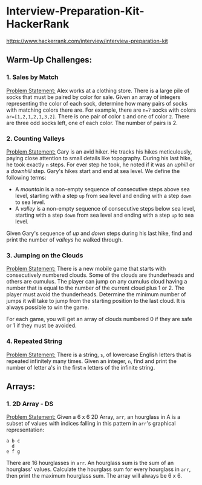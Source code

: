 # Interview-Preparation-Kit-HackerRank
https://www.hackerrank.com/interview/interview-preparation-kit

## Warm-Up Challenges:

### 1. Sales by Match 
[Problem Statement:](https://hackerrank-challenge-pdfs.s3.amazonaws.com/25168-sock-merchant-English?AWSAccessKeyId=AKIAR6O7GJNX5DNFO3PV&Expires=1607957869&Signature=pF44BC4T7WVVTGSAnto4MGQ2vz4%3D&response-content-disposition=inline%3B%20filename%3Dsock-merchant-English.pdf&response-content-type=application%2Fpdf)
Alex works at a clothing store. There is a large pile of socks that must be paired by color for sale. Given an array of 
integers representing the color of each sock, determine how many pairs of socks with matching colors there are.
For example, there are ```n=7``` socks with colors ```ar=[1,2,1,2,1,3,2]```. There is one pair of color ```1``` and one of 
color ```2```. There are three odd socks left, one of each color. The number of pairs is 2.   

### 2. Counting Valleys
[Problem Statement:](https://hackerrank-challenge-pdfs.s3.amazonaws.com/22936-counting-valleys-English?AWSAccessKeyId=AKIAR6O7GJNX5DNFO3PV&Expires=1607958186&Signature=EqzTFkfEkH%2Fwnh19xzCUR3lzGXM%3D&response-content-disposition=inline%3B%20filename%3Dcounting-valleys-English.pdf&response-content-type=application%2Fpdf)
Gary is an avid hiker. He tracks his hikes meticulously, paying close attention to small details like topography. 
During his last hike, he took exactly ```n``` steps. For ever step he took, he noted if it was an *uphill* or 
a *downhill* step. Gary's hikes start and end at sea level. We define the following terms: 
- A *mountain* is a non-empty sequence of consecutive steps above sea level, starting with a step ```up``` from sea level
and ending with a step ```down``` to sea level. 
- A *valley* is a non-empty sequence of consecutive steps below sea level, starting with a step ```down``` from sea level
and ending with a step ```up``` to sea level. 

Given Gary's sequence of *up* and *down* steps during his last hike, find and print the number of *valleys* he walked through.

### 3. Jumping on the Clouds 
[Problem Statement:](https://hackerrank-challenge-pdfs.s3.amazonaws.com/20832-jumping-on-the-clouds-English?AWSAccessKeyId=AKIAR6O7GJNX5DNFO3PV&Expires=1607958965&Signature=aEmnDI7Va%2FCG01xh10mIUMzyxuc%3D&response-content-disposition=inline%3B%20filename%3Djumping-on-the-clouds-English.pdf&response-content-type=application%2Fpdf)
There is a new mobile game that starts with consecutively numbered clouds. Some of the clouds are thunderheads and 
others are cumulus. The player can jump on any cumulus cloud having a number that is equal to the number of 
the current cloud plus 1 or 2. The player must avoid the thunderheads. Determine the minimum number of jumps it will take
to jump from the starting position to the last cloud. It is always possible to win the game. 

For each game, you will get an array of clouds numbered 0 if they are safe or 1 if they must be avoided. 

### 4. Repeated String 
[Problem Statement:](https://hackerrank-challenge-pdfs.s3.amazonaws.com/24548-repeated-string-English?AWSAccessKeyId=AKIAR6O7GJNX5DNFO3PV&Expires=1607959121&Signature=EVdXK6nfUp2XZhj%2F%2BQEw%2Btqmfsg%3D&response-content-disposition=inline%3B%20filename%3Drepeated-string-English.pdf&response-content-type=application%2Fpdf)
There is a string, ```s```, of lowercase English letters that is repeated infinitely many times. Given an integer, ```n```, 
find and print the number of letter a's in the first ```n``` letters of the infinite string. 

## Arrays: 

### 1. 2D Array - DS
[Problem Statement:](https://hackerrank-challenge-pdfs.s3.amazonaws.com/13581-2d-array-English?AWSAccessKeyId=AKIAR6O7GJNX5DNFO3PV&Expires=1608241608&Signature=YniTbFaRJrDKQzupAZ0fGCGlg7Y%3D&response-content-disposition=inline%3B%20filename%3D2d-array-English.pdf&response-content-type=application%2Fpdf)
Given a 6 x 6 2D Array, ```arr```, an hourglass in A is a subset of values with indices falling in this pattern 
in ```arr```'s graphical representation: 
```buildoutcfg
a b c
  d
e f g  
```
There are 16 hourglasses in ```arr```. An hourglass sum is the sum of an hourglass' values. Calculate the hourglass sum 
for every hourglass in ```arr```, then print the maximum hourglass sum. The array will always be 6 x 6.